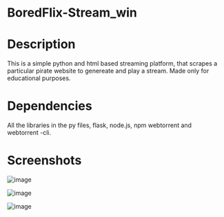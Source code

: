 # BoredFlix-Stream_win

# Description   
This is a simple python and html based streaming platform, that scrapes a particular pirate website to genereate and play a stream. Made only for educational purposes. 

# Dependencies 
All the libraries in the py files, flask, node.js, npm webtorrent and webtorrent -cli.

# Screenshots     

![image](https://user-images.githubusercontent.com/93905595/236641588-7d7f389c-b58e-4842-9477-f427b5c64ca1.png)
      
      
![image](https://user-images.githubusercontent.com/93905595/236641573-6555f552-d598-4cb5-807f-fc32c3d12ce1.png)
    
    
![image](https://user-images.githubusercontent.com/93905595/236656604-f115ceb2-2975-4f9a-a5ba-4280a5ef208e.png)
